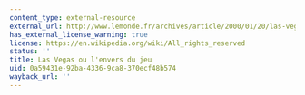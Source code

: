 ```yaml
---
content_type: external-resource
external_url: http://www.lemonde.fr/archives/article/2000/01/20/las-vegas-ou-l-envers-du-jeu_3593309_1819218.html?xtmc=&xtcr=42
has_external_license_warning: true
license: https://en.wikipedia.org/wiki/All_rights_reserved
status: ''
title: Las Vegas ou l'envers du jeu
uid: 0a59431e-92ba-4336-9ca8-370ecf48b574
wayback_url: ''
---
```

